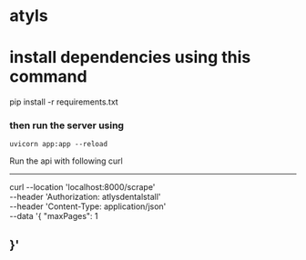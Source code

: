 # atyls

# install dependencies using this command
pip install -r requirements.txt


### then run the server using
`uvicorn app:app --reload`


Run the api with following curl

---
curl --location 'localhost:8000/scrape' \
--header 'Authorization: atlysdentalstall' \
--header 'Content-Type: application/json' \
--data '{
    "maxPages": 1


}'
---

